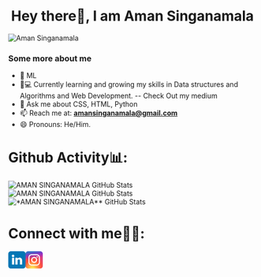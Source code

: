 <h1 align="center">Hey there👋, I am Aman Singanamala</h1>
<!-- <h3 align="center">A Web Developer and a Machine Learning Enthusiast.</h3> -->
<p align="left"> <img src="https://komarev.com/ghpvc/?username=aman-singanamala" alt="Aman Singanamala" /> </p>


### Some more about me
- 🔭 ML
- 👨💻 Currently learning and growing my skills in Data structures and Algorithms and Web Development.
-- Check Out my medium
- 💬 Ask me about CSS, HTML, Python
- 📫 Reach me at: **amansinganamala@gmail.com**
- 😄 Pronouns: He/Him.




# Github Activity📊:

<img src="https://github-readme-stats.vercel.app/api?username=aman-singanamala&&show_icons=true&theme=algolia&hide_border=true" alt="AMAN SINGANAMALA GitHub Stats">
<img src="https://github-readme-stats.vercel.app/api/top-langs/?username=aman-singanamala&layout=compact&&show_icons=true&&theme=algolia&hide_border=true" alt="AMAN SINGANAMALA GitHub Stats">
<img src="https://github-readme-streak-stats.herokuapp.com/?user=aman-singanamala&&show_icons=true&&theme=algolia&hide_border=true" alt="*AMAN SINGANAMALA** GitHub Stats"> 


# Connect with me:man_technologist::

[<img align="left" alt="AMAN SINGANAMALA | LinkedIn" width="35px" src="https://github.com/edent/SuperTinyIcons/blob/master/images/svg/linkedin.svg" />](https://www.linkedin.com/in/aman-singanamala-4aa05a206/)
[<img align="left" alt="AMAN SINGANAMALA| Instagram" width="35px" src="https://github.com/edent/SuperTinyIcons/blob/master/images/svg/instagram.svg" />](https://www.instagram.com/i_am_s.aman/)



